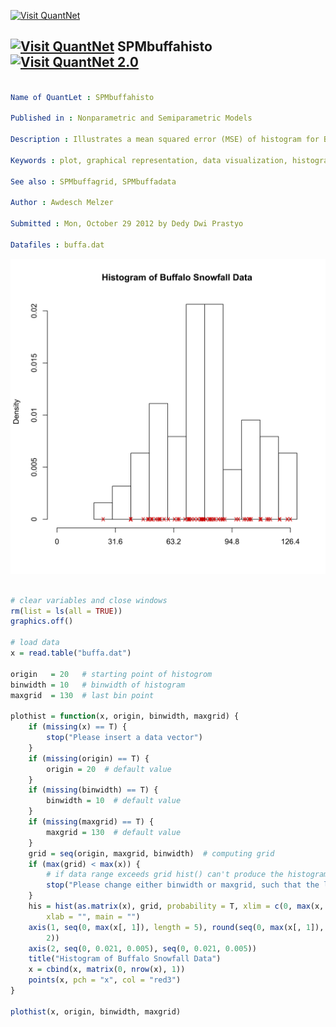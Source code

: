 
[<img src="https://github.com/QuantLet/Styleguide-and-Validation-procedure/blob/master/pictures/banner.png" alt="Visit QuantNet">](http://quantlet.de/index.php?p=info)

## [<img src="https://github.com/QuantLet/Styleguide-and-Validation-procedure/blob/master/pictures/qloqo.png" alt="Visit QuantNet">](http://quantlet.de/) **SPMbuffahisto** [<img src="https://github.com/QuantLet/Styleguide-and-Validation-procedure/blob/master/pictures/QN2.png" width="60" alt="Visit QuantNet 2.0">](http://quantlet.de/d3/ia)

```yaml

Name of QuantLet : SPMbuffahisto

Published in : Nonparametric and Semiparametric Models

Description : Illustrates a mean squared error (MSE) of histogram for Buffalo snowfall data.

Keywords : plot, graphical representation, data visualization, histogram, mse

See also : SPMbuffagrid, SPMbuffadata

Author : Awdesch Melzer

Submitted : Mon, October 29 2012 by Dedy Dwi Prastyo

Datafiles : buffa.dat

```

![Picture1](SPMbuffahisto-1.png)


```r

# clear variables and close windows
rm(list = ls(all = TRUE))
graphics.off()

# load data
x = read.table("buffa.dat")

origin   = 20   # starting point of histogrom
binwidth = 10   # binwidth of histogram
maxgrid  = 130  # last bin point

plothist = function(x, origin, binwidth, maxgrid) {
    if (missing(x) == T) {
        stop("Please insert a data vector")
    }
    if (missing(origin) == T) {
        origin = 20  # default value
    }
    if (missing(binwidth) == T) {
        binwidth = 10  # default value
    }
    if (missing(maxgrid) == T) {
        maxgrid = 130  # default value
    }
    grid = seq(origin, maxgrid, binwidth)  # computing grid
    if (max(grid) < max(x)) {
        # if data range exceeds grid hist() can't produce the histogram
        stop("Please change either binwidth or maxgrid, such that the largest value of x is included")
    }
    his = hist(as.matrix(x), grid, probability = T, xlim = c(0, max(x, grid)), axes = F, 
        xlab = "", main = "")
    axis(1, seq(0, max(x[, 1]), length = 5), round(seq(0, max(x[, 1]), length = 5), 
        2))
    axis(2, seq(0, 0.021, 0.005), seq(0, 0.021, 0.005))
    title("Histogram of Buffalo Snowfall Data")
    x = cbind(x, matrix(0, nrow(x), 1))
    points(x, pch = "x", col = "red3")
}

plothist(x, origin, binwidth, maxgrid)
```
